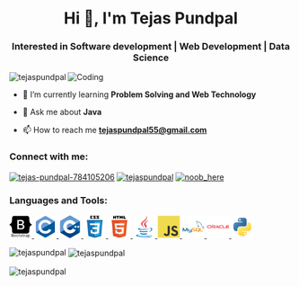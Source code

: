 <h1 align="center">Hi 👋, I'm Tejas Pundpal</h1>
<h3 align="center">Interested in Software development | Web Development | Data Science</h3>
<img align="right" alt="Coding" width="400" src="https://www.google.com/url?sa=i&url=https%3A%2F%2Fgithub.com%2Frudrabarad%2FGifs&psig=AOvVaw2EdKATvHpc062MmajvTnat&ust=1674724184540000&source=images&cd=vfe&ved=0CA8QjRxqFwoTCPDF2vOv4vwCFQAAAAAdAAAAABAJ">

<p align="left"> <img src="https://komarev.com/ghpvc/?username=tejaspundpal&label=Profile%20views&color=0e75b6&style=flat" alt="tejaspundpal" /> </p>

- 🌱 I’m currently learning **Problem Solving and Web Technology**

- 💬 Ask me about **Java**

- 📫 How to reach me **tejaspundpal55@gmail.com**

<h3 align="left">Connect with me:</h3>
<p align="left">
<a href="https://linkedin.com/in/tejas-pundpal-784105206" target="blank"><img align="center" src="https://raw.githubusercontent.com/rahuldkjain/github-profile-readme-generator/master/src/images/icons/Social/linked-in-alt.svg" alt="tejas-pundpal-784105206" height="30" width="40" /></a>
<a href="https://www.codechef.com/users/tejaspundpal" target="blank"><img align="center" src="https://cdn.jsdelivr.net/npm/simple-icons@3.1.0/icons/codechef.svg" alt="tejaspundpal" height="30" width="40" /></a>
<a href="https://www.hackerrank.com/noob_here" target="blank"><img align="center" src="https://raw.githubusercontent.com/rahuldkjain/github-profile-readme-generator/master/src/images/icons/Social/hackerrank.svg" alt="noob_here" height="30" width="40" /></a>
</p>

<h3 align="left">Languages and Tools:</h3>
<p align="left"> <a href="https://getbootstrap.com" target="_blank" rel="noreferrer"> <img src="https://raw.githubusercontent.com/devicons/devicon/master/icons/bootstrap/bootstrap-plain-wordmark.svg" alt="bootstrap" width="40" height="40"/> </a> <a href="https://www.cprogramming.com/" target="_blank" rel="noreferrer"> <img src="https://raw.githubusercontent.com/devicons/devicon/master/icons/c/c-original.svg" alt="c" width="40" height="40"/> </a> <a href="https://www.w3schools.com/cpp/" target="_blank" rel="noreferrer"> <img src="https://raw.githubusercontent.com/devicons/devicon/master/icons/cplusplus/cplusplus-original.svg" alt="cplusplus" width="40" height="40"/> </a> <a href="https://www.w3schools.com/css/" target="_blank" rel="noreferrer"> <img src="https://raw.githubusercontent.com/devicons/devicon/master/icons/css3/css3-original-wordmark.svg" alt="css3" width="40" height="40"/> </a> <a href="https://www.w3.org/html/" target="_blank" rel="noreferrer"> <img src="https://raw.githubusercontent.com/devicons/devicon/master/icons/html5/html5-original-wordmark.svg" alt="html5" width="40" height="40"/> </a> <a href="https://www.java.com" target="_blank" rel="noreferrer"> <img src="https://raw.githubusercontent.com/devicons/devicon/master/icons/java/java-original.svg" alt="java" width="40" height="40"/> </a> <a href="https://developer.mozilla.org/en-US/docs/Web/JavaScript" target="_blank" rel="noreferrer"> <img src="https://raw.githubusercontent.com/devicons/devicon/master/icons/javascript/javascript-original.svg" alt="javascript" width="40" height="40"/> </a> <a href="https://www.mysql.com/" target="_blank" rel="noreferrer"> <img src="https://raw.githubusercontent.com/devicons/devicon/master/icons/mysql/mysql-original-wordmark.svg" alt="mysql" width="40" height="40"/> </a> <a href="https://www.oracle.com/" target="_blank" rel="noreferrer"> <img src="https://raw.githubusercontent.com/devicons/devicon/master/icons/oracle/oracle-original.svg" alt="oracle" width="40" height="40"/> </a> <a href="https://www.python.org" target="_blank" rel="noreferrer"> <img src="https://raw.githubusercontent.com/devicons/devicon/master/icons/python/python-original.svg" alt="python" width="40" height="40"/> </a> </p>

<p><img align="left" src="https://github-readme-stats.vercel.app/api/top-langs?username=tejaspundpal&show_icons=true&locale=en&layout=compact" alt="tejaspundpal" /></p>

<p>&nbsp;<img align="center" src="https://github-readme-stats.vercel.app/api?username=tejaspundpal&show_icons=true&locale=en" alt="tejaspundpal" /></p>

<p><img align="center" src="https://github-readme-streak-stats.herokuapp.com/?user=tejaspundpal&" alt="tejaspundpal" /></p>

